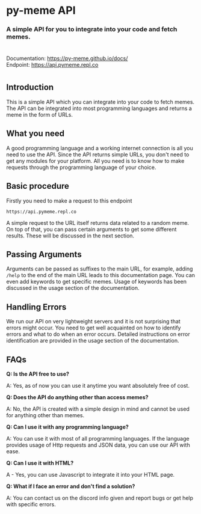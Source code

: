 # **py-meme API**
### A simple API for you to integrate into your code and fetch memes.
# 
Documentation: https://py-meme.github.io/docs/  
Endpoint: https://api.pymeme.repl.co  
#
## Introduction
This is a simple API which you can integrate into your code to fetch memes. The API can be integrated into most programming languages and returns a meme in the form of URLs.
## What you need
A good programming language and a working internet connection is all you need to use the API. Since the API returns simple URLs, you don't need to get any modules for your platform. All you need is to know how to make requests through the programming language of your choice.
## Basic procedure
Firstly you need to make a request to this endpoint

```https://api.pymeme.repl.co```

A simple request to the URL itself returns data related to a random meme. On top of that, you can pass certain arguments to get some different results. These will be discussed in the next section.
## Passing Arguments
Arguments can be passed as suffixes to the main URL, for example, adding `/help` to the end of the main URL leads to this documentation page. You can even add keywords to get specific memes. Usage of keywords has been discussed in the usage section of the documentation.
## Handling Errors
We run our API on very lightweight servers and it is not surprising that errors might occur. You need to get well acquainted on how to identify errors and what to do when an error occurs. Detailed instructions on error identification are provided in the usage section of the documentation.

## FAQs
**Q: Is the API free to use?**

A: Yes, as of now you can use it anytime you want absolutely free of cost.
 
**Q: Does the API do anything other than access memes?**

A: No, the API is created with a simple design in mind and cannot be used for anything other than memes.

**Q: Can I use it with any programming language?**

A: You can use it with most of all programming languages. If the language provides usage of Http requests and JSON data, you can use our API with ease.

**Q: Can I use it with HTML?**

A - Yes, you can use Javascript to integrate it into your HTML page.

**Q: What if I face an error and don't find a solution?**

A: You can contact us on the discord info given and report bugs or get help with specific errors.
